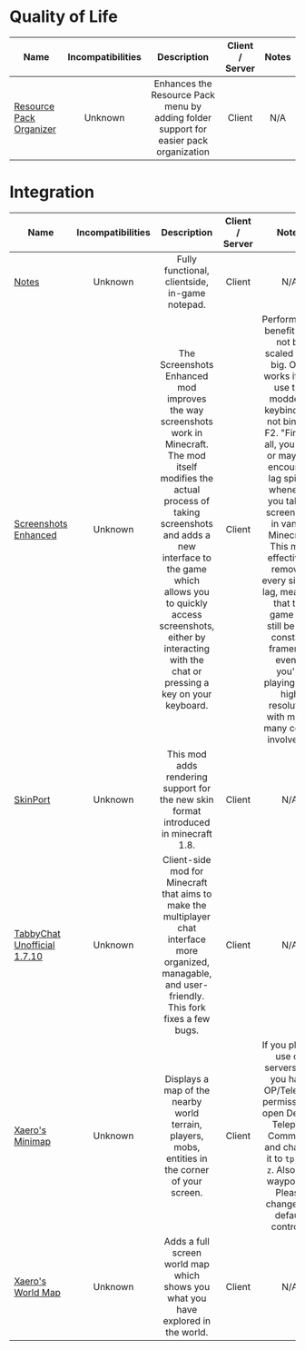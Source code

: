 # Quality of Life
| Name | Incompatibilities | Description | Client / Server | Notes |
| --- | :---: | :---: | :---: | :---: |
| [Resource Pack Organizer](https://modrinth.com/mod/resource-pack-organizer) | Unknown |  Enhances the Resource Pack menu by adding folder support for easier pack organization | Client | N/A |

# Integration
| Name | Incompatibilities | Description | Client / Server | Notes |
| --- | :---: | :---: | :---: | :---: |
| [Notes](https://modrinth.com/mod/notes) |  Unknown | Fully functional, clientside, in-game notepad. | Client | N/A |
| [Screenshots Enhanced](https://www.curseforge.com/minecraft/mc-mods/screenshots-enhanced) |  Unknown | The Screenshots Enhanced mod improves the way screenshots work in Minecraft. The mod itself modifies the actual process of taking screenshots and adds a new interface to the game which allows you to quickly access screenshots, either by interacting with the chat or pressing a key on your keyboard. | Client | Performance benefit may not be scaled very big. Only works if you use the modder's keybind. Do not bind to F2. "First of all, you may or may not encounter lag spikes whenever you take a screenshot in vanilla Minecraft. This mod effectively removes every sign of lag, meaning that the game will still be at a constant framerate even if you're playing on a high resolution with many, many colors involved. " |
| [SkinPort](https://www.curseforge.com/minecraft/mc-mods/skinport) | Unknown | This mod adds rendering support for the new skin format introduced in minecraft 1.8. | Client | N/A |
| [TabbyChat Unofficial 1.7.10](https://modrinth.com/mod/tabbychat-unofficial) | Unknown | Client-side mod for Minecraft that aims to make the multiplayer chat interface more organized, managable, and user-friendly. This fork fixes a few bugs. | Client | N/A |
| [Xaero's Minimap](https://modrinth.com/mod/xaeros-minimap) | Unknown | Displays a map of the nearby world terrain, players, mobs, entities in the corner of your screen. | Client | If you plan to use on servers and you have OP/Teleport permissions, open Default Teleport Command and change it to `tp x y z`. Also has waypoints. Please change the default controls. |
| [Xaero's World Map](https://modrinth.com/mod/xaeros-world-map) |  Unknown | Adds a full screen world map which shows you what you have explored in the world.  | Client | N/A | 